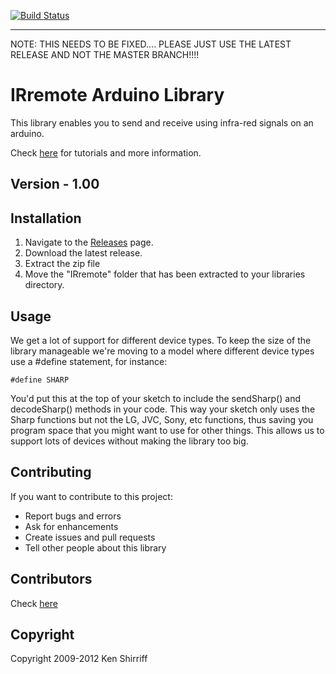 [![Build Status](https://travis-ci.org/shirriff/Arduino-IRremote.svg)](https://travis-ci.org/shirriff/Arduino-IRremote)
__________
NOTE: THIS NEEDS TO BE FIXED.... PLEASE JUST USE THE LATEST RELEASE AND NOT THE MASTER BRANCH!!!!
# IRremote Arduino Library
This library enables you to send and receive using infra-red signals on an arduino.

Check [here](http://shirriff.github.io/Arduino-IRremote/) for tutorials and more information.

## Version - 1.00

## Installation
1. Navigate to the [Releases](https://github.com/shirriff/Arduino-IRremote/releases) page.
2. Download the latest release.
3. Extract the zip file
4. Move the "IRremote" folder that has been extracted to your libraries directory.

## Usage
We get a lot of support for different device types. To keep the size of the library manageable we're moving to a model where different device types use a #define statement, for instance:

```#define SHARP```

You'd put this at the top of your sketch to include the sendSharp() and decodeSharp() methods in your code. This way your sketch only uses the Sharp functions but not the LG, JVC, Sony, etc functions, thus saving you program space that you might want to use for other things. This allows us to support lots of devices without making the library too big.

## Contributing
If you want to contribute to this project:
- Report bugs and errors
- Ask for enhancements
- Create issues and pull requests
- Tell other people about this library

## Contributors
Check [here](Contributors.md)

## Copyright
Copyright 2009-2012 Ken Shirriff
